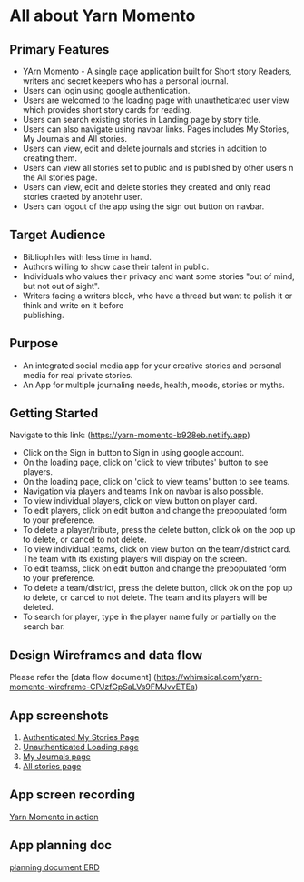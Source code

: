 # All about Yarn Momento

## Primary Features

- YArn Momento - A single page application built for Short story Readers, writers and secret keepers who has a personal journal.
- Users can login using google authentication.
- Users are welcomed to the loading page with unautheticated user view which provides short story cards for reading.
- Users can search existing stories in Landing page by story title.
- Users can also navigate using navbar links. Pages includes My Stories, My Journals and All stories.
- Users can view, edit and delete journals and stories in addition to creating them.
- Users can view all stories set to public and is published by other users n the All stories page.
- Users can view, edit and delete stories they created and only read stories craeted by anotehr user.
- Users can logout of the app using the sign out button on navbar.

## Target Audience

  - Bibliophiles with less time in hand.
  - Authors willing to show case their talent in public.
  - Individuals who values their privacy and want some stories "out of mind, but not out of sight".
  - Writers facing a writers block, who have a thread but want to polish it or think and write on it before     
   publishing.

## Purpose

- An integrated social media app for your creative stories and personal media for real private stories. 
- An App for multiple journaling needs, health, moods, stories or myths.

## Getting Started

  Navigate to this link: (https://yarn-momento-b928eb.netlify.app)
  - Click on the Sign in button to Sign in using google account.
  - On the loading page, click on 'click to view tributes' button to see players.
  - On the loading page, click on 'click to view teams' button to see teams.
  - Navigation via players and teams link on navbar is also possible.
  - To view individual players, click on view button on player card.
  - To edit players, click on edit button and change the prepopulated form to your preference. 
  - To delete a player/tribute, press the delete button, click ok on the pop up to delete, or cancel to not delete.
  - To view individual teams, click on view button on the team/district card. The team with its existing players will display on the screen.
  - To edit teamss, click on edit button and change the prepopulated form to your preference. 
  - To delete a team/district, press the delete button, click ok on the pop up to delete, or cancel to not delete. The team and its players will be deleted.
  - To search for player, type in the player name fully or partially on the search bar.


## Design Wireframes and data flow

Please refer the [data flow document] (https://whimsical.com/yarn-momento-wireframe-CPJzfGpSaLVs9FMJvvETEa)

## App screenshots

1. [Authenticated My Stories Page]()
2. [Unauthenticated Loading page]()
3. [My Journals page]()
4. [All stories page]()

## App screen recording

[Yarn Momento in action]()

## App planning doc

[planning document ERD](https://dbdiagram.io/d/62fc3411c2d9cf52fabcf7d3)
